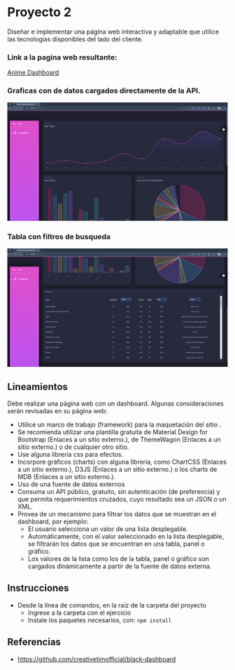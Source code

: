 # Proyecto 2

Diseñar e implementar una página web interactiva y adaptable que utilice las tecnologías disponibles del lado del cliente.

### Link a la pagina web resultante:

[Anime Dashboard](https://wgcotera.github.io/proyectos-dawm/proyecto-02/src/)

### Graficas con de datos cargados directamente de la API.

![DASHBOARD](images/dashboard-1.png)

### Tabla con filtros de busqueda

![DASHBOARD](images/dashboard-2.png)

## Lineamientos

Debe realizar una página web con un dashboard. Algunas consideraciones serán revisadas en su página web:

- Utilice un marco de trabajo (framework) para la maquetación del sitio .
- Se recomienda utilizar una plantilla gratuita de Material Design for Bootstrap (Enlaces a un sitio externo.), de ThemeWagon (Enlaces a un sitio externo.) o de cualquier otro sitio.
- Use alguna librería css para efectos.
- Incorpore gráficos (charts) con alguna librería, como ChartCSS (Enlaces a un sitio externo.), D3JS (Enlaces a un sitio externo.) o los charts de MDB (Enlaces a un sitio externo.).
- Uso de una fuente de datos externos
- Consuma un API público, gratuito, sin autenticación (de preferencia) y que permita requerimientos cruzados, cuyo resultado sea un JSON o un XML.
- Provea de un mecanismo para filtrar los datos que se muestran en el dashboard, por ejemplo:
  - El usuario selecciona un valor de una lista desplegable.
  - Automáticamente, con el valor seleccionado en la lista desplegable, se filtrarán los datos que se encuentran en una tabla, panel o gráfico.
  - Los valores de la lista como los de la tabla, panel o gráfico son cargados dinámicamente a partir de la fuente de datos externa.

## Instrucciones

- Desde la línea de comandos, en la raíz de la carpeta del proyecto
  - Ingrese a la carpeta con el ejercicio
  - Instale los paquetes necesarios, con: `npm install`

## Referencias

- https://github.com/creativetimofficial/black-dashboard
